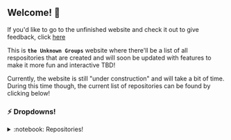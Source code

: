 ## Welcome! :wave:

If you'd like to go to the unfinished website and check it out to give feedback, click [here](https://theunknowngroup.github.io)

This is **`the Unknown Groups`** website where there'll be a list of all respositories that are created and will soon be updated with features to make it more fun and interactive <spoiler>TBD</spoiler>!

Currently, the website is still "under construction" and will take a bit of time. During this time though, the current list of repositories can be found by clicking below!
### :zap: Dropdowns!
<details>
  <summary> :notebook: Repositories!</summary>
  
  - [Unknown Mod](https://github.com/TheUnknownGroup/unknown-mod)!
  - [Custom Splashes](https://github.com/TheUnknownGroup/custom-splashes)!
  - [This website](https://github.com/TheUnknownGroup/theunknowngroup.github.io)!
  - [and finally, Java](https://github.com/TheUnknownGroup/Java)!

If you want more information on them, click on the arrow below!

  <details>
    <summary> :scroll: Information on the Repos! </summary>
    
  - :zap: Repository 1:
      <details>
        <summary> ❓ Unknown Mod! </summary>
         This is the very first mod that we created many months ago but never published it to anything! 
        <br><br>
        
       It adds two blocks into the game, and has some configurations for publishing and fancier details!
    
      </details>
      
  - :zap: Repository 2:
      <details>
        <summary> 🖌️ Custom Splashes! </summary>
         This is the first published resource pack that we put out to the world. It may not be our first resource pack that we've ever made but its certainly not the last.
         <br><br>
        
       It adds custom splashes--the yellow text below the giant **`MINECRAFT`** logo on the main title screen of Minecraft! You are able to customize it to your liking or keep it as is.
      </details>

  - :zap: Repository 3
      <details>
        <summary> ☕ Java! </summary>
        This is the very first repository ever made by [Devon K]() who is also the owner of [the Unknown Group]()! He made this a year or so ago to help store his python, java, javascript, c++ and html projects!
        <br><br>

      You can check out the repository by click [here](https://github.com/TheUnknownGroup/Java)!
      </details> 
    Thats all of them currently, there might be more in the future, but that is yet to be discovered!
  </details>
</details>

